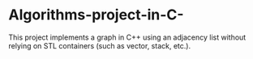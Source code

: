 # Algorithms-project-in-C-
This project implements a graph in C++ using an adjacency list without relying on STL containers (such as vector, stack, etc.).
